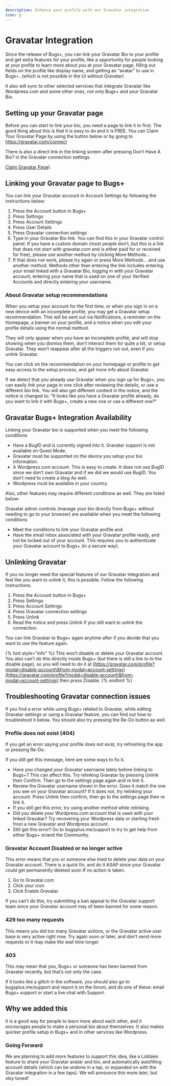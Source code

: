 ```yaml
---
description: Enhance your profile with our Gravatar integration
icon: g
---
```


# Gravatar Integration

Since the release of Bugs+, you can link your Gravatar Bio to your profile and get extra features for your profile, like a opportunity for people looking at your profile to learn more about you at your Gravatar page, filling out fields on the profile like display name, and getting an “avatar” to use in Bugs+. (which is not possible in the UI without Gravatar)

It also will sync to other selected services that integrate Gravatar like Wordpress.com and some other ones, not only Bugs+ and your Gravatar Bio.&#x20;

## Setting up your Gravatar page

Before you can start to link your bio, you need a page to link it to first. The good thing about this is that it is easy to do and it is FREE. You can Claim Your Gravatar Page by using the button below or by going to https://gravatar.com/connect

There is also a direct link in the linking screen after pressing Don’t Have A Bio? in the Gravatar connection settings.

<a href="https://gravatar.com/connect" class="button primary">Claim Gravatar Page</a>\


## Linking your Gravatar page to Bugs+

You can link your Gravatar account in Account Settings by following the instructions below:

1. Press the Account button in Bugs+
2. Press Settings
3. Press Account Settings
4. Press User Details
5. Press Gravatar connection settings
6. Type in your Gravatar Bio link. You can find this in your Gravatar control panel. If you have a custom domain (most people don’t, but this is a link that does not start with gravatar.com and is either paid for or received for free), please use another method by clicking More Methods…
7. If that does not work, please try again or press More Methods… and use another method. Methods other than entering the link includes entering your email linked with a Gravatar Bio, logging in with your Gravatar account, entering your name that is used on one of your Verified Accounts and directly entering your username.

### About Gravatar setup recommendations

When you setup your account for the first time, or when you sign in on a new device with an incomplete profile, you may get a Gravatar setup recommendation. This will be sent out via Notifications, a reminder on the Homepage, a banner on your profile, and a notice when you edit your profile details using the normal method.

They will only appear when you have an incomplete profile, and will stop showing when you dismiss them, don’t interact them for quite a bit, or setup Gravatar. They won’t reappear after all the triggers run out, even if you unlink Gravatar.

You can click on the recommendation on your homepage or profile to get easy access to the setup process, and get more info about Gravatar.

If we detect that you already use Gravatar when you sign up for Bugs+, you can easily link your page in one click after reviewing the details, or use a different bio link. You will also get different content in the notice, and the notice is changed to: “It looks like you have a Gravatar profile already, do you want to link it with Bugs+, create a new one or use a different one?“

## Gravatar Bugs+ Integration Availability

Linking your Gravatar bio is supported when you meet the following conditions

* Have a BugID and is currently signed into it. Gravatar support is not available on Guest Mode.
* Gravatar must be supported on the device you setup your bio information.
* A Wordpress.com account. This is easy to create. It does not use BugID since we don’t own Gravatar and if we did we would use BugID. You don’t need to create a blog As well.
* Wordpress must be available in your country.

Also, other features may require different conditions as well. They are listed below:

Gravatar admin controls (manage your bio directly from Bugs+ without needing to go to your browser) are available when you meet the following conditions

* Meet the conditions to link your Gravatar profile and
* Have the email inbox associated with your Gravatar profile ready, and not be locked out of your account. This requires you to authenticate your Gravatar account to Bugs+ (in a secure way).

## Unlinking Gravatar

If you no longer need the special features of our Gravatar integration and feel like you want to unlink it, this is possible. Follow the following instructions:

1. Press the Account button in Bugs+
2. Press Settings
3. Press Account Settings
4. Press Gravatar connection settings
5. Press Unlink
6. Read the notice and press Unlink if you still want to unlink the connection.

You can link Gravatar to Bugs+ again anytime after if you decide that you want to use the feature again.

{% hint style="info" %}
This won’t disable or delete your Gravatar account. You also can’t do this directly inside Bugs+ (but there is still a link to to the disable page), so you will need to do it at [https://gravatar.com/profile?modal=disable-account\&from-modal=account-settings](https://gravatar.com/profile?modal=disable-account\&from-modal=account-settings) then press Disable.
{% endhint %}

## Troubleshooting Gravatar connection issues

If you find a error while using Bugs+ related to Gravatar, while editing Gravatar settings or using a Gravatar feature, you can find out how to troubleshoot it below. You should also try pressing the Re-Do button as well.

### Profile does not exist (404)

If you get an error saying your profile does not exist, try refreshing the app or pressing Re-Do.

If you still get this message, here are some ways to fix it.

* Have you changed your Gravatar username lately before linking to Bugs+? This can affect this. Try relinking Gravatar by pressing Unlink then Confirm. Then go to the settings page again and re link it.
* Review the Gravatar username shown in the error. Does it match the one you see on your Gravatar account? If it does not, try relinking your account. Press Unlink then confirm, then go to the settings page then re link it.
* If you still get this error, try using another method while relinking.
* Did you delete your Wordpress.com account that is used with your linked Gravatar? Try recovering your Wordpress data or starting fresh from a new Gravatar and Wordpress account.
* Still get this error? Go to bugsplus.me/support to try to get help from either Bugs+ or/and the Community.

### Gravatar Account Disabled or no longer active

This error means that you or someone else tried to delete your data on your Gravatar account. There is a quick fix, and do it ASAP since your Gravatar could get permanently deleted soon If no action is taken.

1. Go to Gravatar.com
2. Click your icon
3. Click Enable Gravatar

If you can’t do this, try submitting a ban appeal to the Gravatar support team since your Gravatar account may of been banned for some reason.

### 429 too many requests

This means you did too many Gravatar actions, or the Gravatar active user base is very active right now. Try again soon or later, and don’t send more requests or it may make the wait time longer

### 403

This may mean that you, Bugs+ or someone has been banned from Gravatar recently, but that’s not only the case.

If it looks like a glitch in the software, you should also go to bugsplus.me/support and report it on the forum, and do one of these: email Bugs+ support or start a live chat with Support.

## Why we added this

It is a good way for people to learn more about each other, and it encourages people to make a personal bio about themselves. It also makes quicker profile setup in Bugs+ and in other services like Wordpress.

### Going Forward

We are planning to add more features to support this idea, like a Lobbies feature to share your Gravatar avatar and bio, and automatically autofilling account details (which can be undone in a tap, or expanded on with the Gravatar integration in a few taps). We will announce this more later, but stsy tuned!
